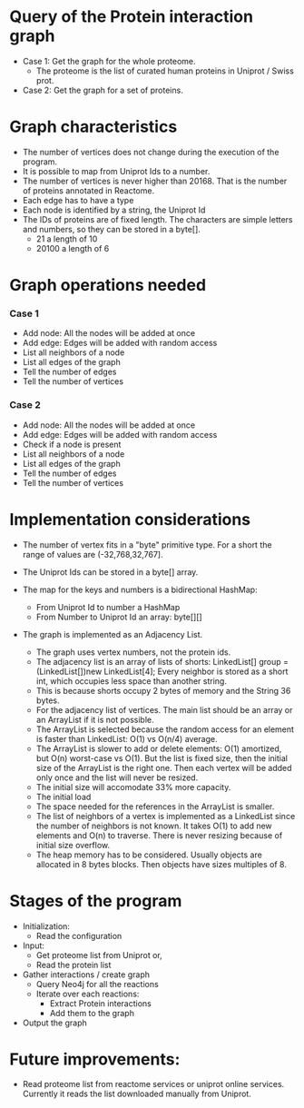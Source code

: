 # Query of the Protein interaction graph

* Case 1: Get the graph for the whole proteome.
    - The proteome is the list of curated human proteins in Uniprot / Swiss prot.
* Case 2: Get the graph for a set of proteins.

# Graph characteristics

* The number of vertices does not change during the execution of the program.
* It is possible to map from Uniprot Ids to a number.
* The number of vertices is never higher than 20168. That is the number of proteins annotated in Reactome.
* Each edge has to have a type
* Each node is identified by a string, the Uniprot Id
* The IDs of proteins are of fixed length. The characters are simple letters and numbers, so they can be stored in a byte[].
    - 21 a length of 10
    - 20100 a length of 6


# Graph operations needed

### Case 1

* Add node: All the nodes will be added at once
* Add edge: Edges will be added with random access
* List all neighbors of a node
* List all edges of the graph
* Tell the number of edges
* Tell the number of vertices

### Case 2 
* Add node: All the nodes will be added at once
* Add edge: Edges will be added with random access
* Check if a node is present
* List all neighbors of a node
* List all edges of the graph
* Tell the number of edges
* Tell the number of vertices

# Implementation considerations

- The number of vertex fits in a "byte" primitive type. For a short the range of values are (-32,768,32,767]. 
- The Uniprot Ids can be stored in a byte[] array. 
- The map for the keys and numbers is a bidirectional HashMap:
    - From Uniprot Id to number a HashMap
    - From Number to Uniprot Id an array: byte[][]

- The graph is implemented as an Adjacency List.
    - The graph uses vertex numbers, not the protein ids.
    - The adjacency list is an array of lists of shorts: LinkedList<short>[] group = (LinkedList<short>[])new LinkedList[4];
    Every neighbor is stored as a short int, which occupies less space than another string.
    - This is because shorts occupy 2 bytes of memory and the String 36 bytes.
    - For the adjacency list of vertices. The main list should be an array or an ArrayList if it is not possible.
    - The ArrayList is selected because the random access for an element is faster than LinkedList: O(1) vs O(n/4) average.
    - The ArrayList is slower to add or delete elements: O(1) amortized, but O(n) worst-case vs O(1). But the list is fixed size, then the initial size of the ArrayList is the right one. Then each vertex will be added only once and the list will never be resized.
    - The initial size will accomodate 33% more capacity. 
    - The initial load
    - The space needed for the references in the ArrayList is smaller.
    - The list of neighbors of a vertex is implemented as a LinkedList since the number of neighbors is not known. It takes O(1) to add new elements and O(n) to traverse. There is never resizing because of initial size overflow.
    * The heap memory has to be considered. Usually objects are allocated in 8 bytes blocks. Then objects have sizes multiples of 8.

# Stages of the program

* Initialization:
    - Read the configuration
* Input: 
    - Get proteome list from Uniprot or,
    - Read the protein list
* Gather interactions / create graph
    - Query Neo4j for all the reactions
    - Iterate over each reactions:
        - Extract Protein interactions
        - Add them to the graph
* Output the graph

# Future improvements:
- Read proteome list from reactome services or uniprot online services. Currently it reads the list downloaded manually from Uniprot.